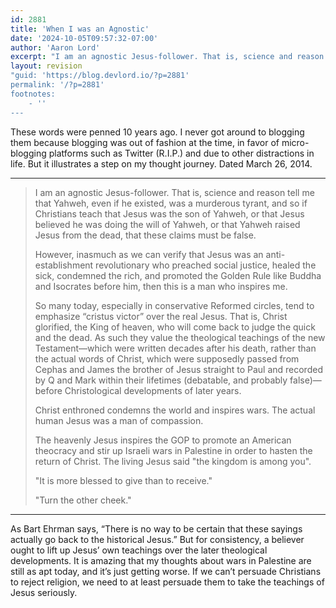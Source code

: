 ```yaml
---
id: 2881
title: 'When I was an Agnostic'
date: '2024-10-05T09:57:32-07:00'
author: 'Aaron Lord'
excerpt: "I am an agnostic Jesus-follower. That is, science and reason tell me that Yahweh, even if he existed, was a murderous tyrant, and so if Christians teach that Jesus was the son of Yahweh, or that Jesus believed he was doing the will of Yahweh,\_ or that Yahweh raised Jesus from the dead,\_that these claims must be false."
layout: revision
"guid: 'https://blog.devlord.io/?p=2881'
permalink: '/?p=2881'
footnotes:
    - ''
---
```


<!-- wp:paragraph -->
<p>These words were penned 10 years ago. I never got around to blogging them because blogging was out of fashion at the time, in favor of micro-blogging platforms such as Twitter (R.I.P.) and due to other distractions in life. But it illustrates a step on my thought journey. Dated March 26, 2014.</p>
<!-- /wp:paragraph -->

<!-- wp:separator -->
<hr class="wp-block-separator has-alpha-channel-opacity"/>
<!-- /wp:separator -->

<!-- wp:quote -->
<blockquote class="wp-block-quote"><!-- wp:paragraph -->
<p>I am an agnostic Jesus-follower. That is, science and reason tell me that Yahweh, even if he existed, was a murderous tyrant, and so if Christians teach that Jesus was the son of Yahweh, or that Jesus believed he was doing the will of Yahweh,  or that Yahweh raised Jesus from the dead, that these claims must be false.</p>
<!-- /wp:paragraph -->

<!-- wp:paragraph -->
<p>However, inasmuch as we can verify that Jesus was an anti-establishment revolutionary who preached social justice, healed the sick, condemned the rich, and promoted the Golden Rule like Buddha and Isocrates before him, then this is a man who inspires me.</p>
<!-- /wp:paragraph -->

<!-- wp:paragraph -->
<p>So many today,  especially in conservative Reformed circles, tend to emphasize “cristus victor” over the real Jesus. That is, Christ glorified, the King of heaven, who will come back to judge the quick and the dead. As such they value the theological teachings of the new Testament—which were written decades after his death, rather than  the actual words of Christ, which were supposedly passed from Cephas and James the brother of Jesus straight to Paul and recorded by Q and Mark within their lifetimes (debatable, and probably false)—before Christological developments of later years.</p>
<!-- /wp:paragraph -->

<!-- wp:paragraph -->
<p>Christ enthroned condemns the world and inspires wars. The actual human Jesus was a man of compassion.</p>
<!-- /wp:paragraph -->

<!-- wp:paragraph -->
<p>The heavenly Jesus inspires the GOP to promote an American theocracy and stir up Israeli wars in Palestine in order to hasten the return of Christ. The living Jesus said "the kingdom is among you".</p>
<!-- /wp:paragraph -->

<!-- wp:paragraph -->
<p>"It is more blessed to give than to receive."</p>
<!-- /wp:paragraph -->

<!-- wp:paragraph -->
<p>"Turn the other cheek."</p>
<!-- /wp:paragraph --></blockquote>
<!-- /wp:quote -->

<!-- wp:separator -->
<hr class="wp-block-separator has-alpha-channel-opacity"/>
<!-- /wp:separator -->

<!-- wp:paragraph -->
<p>As Bart Ehrman says, “There is no way to be certain that these sayings actually go back to the historical Jesus.” But for consistency, a believer ought to lift up Jesus’ own teachings over the later theological developments. It is amazing that my thoughts about wars in Palestine are still as apt today, and it’s just getting worse. If we can’t persuade Christians to reject religion, we need to at least persuade them to take the teachings of Jesus seriously.</p>
<!-- /wp:paragraph -->